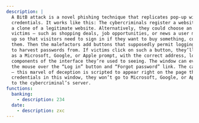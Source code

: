 ```yaml
---
description: | 
  A BitB attack is a novel phishing technique that replicates pop-up windows used for SSO in an effort to steal login
  credentials. It works like this: The cybercriminals register a website using the classic phishing technique of making
  a clone of a legitimate website. Alternatively, they could choose an attractive address and content that may lure
  victims — such as shopping deals, job opportunities, or news a user might want to comment on. The criminals set things
  up so that visitors need to sign in if they want to buy something, comment, or access other features that interest
  them. Then the malefactors add buttons that supposedly permit logging in through the legitimate services they want
  to harvest passwords from. If victims click on such a button, they’ll see a login window they’re familiar with, such
  as a Microsoft, Google, or Apple prompt, with the correct address, logo, and input fields — in short, all the
  components of the interface they’re used to seeing. The window can even display correct addresses when users hover
  the mouse over the “Log in” button and “Forgot password” link. The catch is that this isn’t actually a separate window
  — this marvel of deception is scripted to appear right on the page that is trying to trick the user. If you enter your
  credentials in this window, they won’t go to Microsoft, Google, or Apple, but rather straight
  to the cybercriminal’s server.
functions:
  banking:
    - description: 234
  date:
    - description: zxc
---
```

